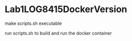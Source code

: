 # Lab1LOG8415DockerVersion

make scripts.sh executable 



run scripts.sh to build and run the docker container

